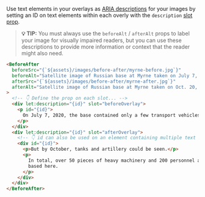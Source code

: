 Use text elements in your overlays as [ARIA descriptions](https://developer.mozilla.org/en-US/docs/Web/Accessibility/ARIA/Attributes/aria-describedby) for your images by setting an ID on text elements within each overly with the `description` [slot prop](https://svelte.dev/tutorial/slot-props).

> **💡 TIP:** You must always use the `beforeAlt` / `afterAlt` props to label your image for visually impaired readers, but you can use these descriptions to provide more information or context that the reader might also need.

```html
<BeforeAfter
  beforeSrc="{`${assets}/images/before-after/myrne-before.jpg`}"
  beforeAlt="Satellite image of Russian base at Myrne taken on July 7, 2020."
  afterSrc="{`${assets}/images/before-after/myrne-after.jpg`}"
  afterAlt="Satellite image of Russian base at Myrne taken on Oct. 20, 2020."
>
  <!-- 👇 Define the prop on each slot... -->
  <div let:description="{id}" slot="beforeOverlay">
    <p id="{id}">
      On July 7, 2020, the base contained only a few transport vehicles.
    </p>
  </div>
  <div let:description="{id}" slot="afterOverlay">
    <!-- 👇 id can also be used on an element containing multiple text elements -->
    <div id="{id}">
      <p>But by October, tanks and artillery could be seen.</p>
      <p>
        In total, over 50 pieces of heavy machinery and 200 personnel are now
        based here.
      </p>
    </div>
  </div>
</BeforeAfter>
```

